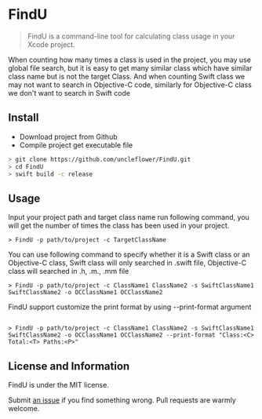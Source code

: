 # FindU

> FindU is a command-line tool for calculating class usage in your Xcode project.

When counting how many times a class is used in the project, you may use global file search, but it is easy to get many similar class which have similar class name but is not the target Class. And when counting Swift class we may not want to search in Objective-C code, similarly for Objective-C class we don't want to search in Swift code

## Install

- Download project from Github
- Compile project get executable file 

```bash
> git clone https://github.com/uncleflower/FindU.git
> cd FindU
> swift build -c release
```

## Usage

Input your project path and target class name run following command, you will get the number of times the class has been used in your project.

```shell
> FindU -p path/to/project -c TargetClassName
```

You can use following command to specify whether it is a Swift class or an Objective-C class, Swift class will only searched in .swift file, Objective-C class will searched in .h, .m., .mm file

```shell
> FindU -p path/to/project -c ClassName1 ClassName2 -s SwiftClassName1 SwiftClassName2 -o OCClassName1 OCClassName2
```

FindU support customize the print format by using --print-format argument

```shell

> FindU -p path/to/project -c ClassName1 ClassName2 -s SwiftClassName1 SwiftClassName2 -o OCClassName1 OCClassName2 --print-format "Class:<C> Total:<T> Paths:<P>"

```

## License and Information

FindU is under the MIT license. 

Submit [an issue](https://github.com/uncleflower/FindU/issues/new) if you find something wrong. Pull requests are warmly welcome.
